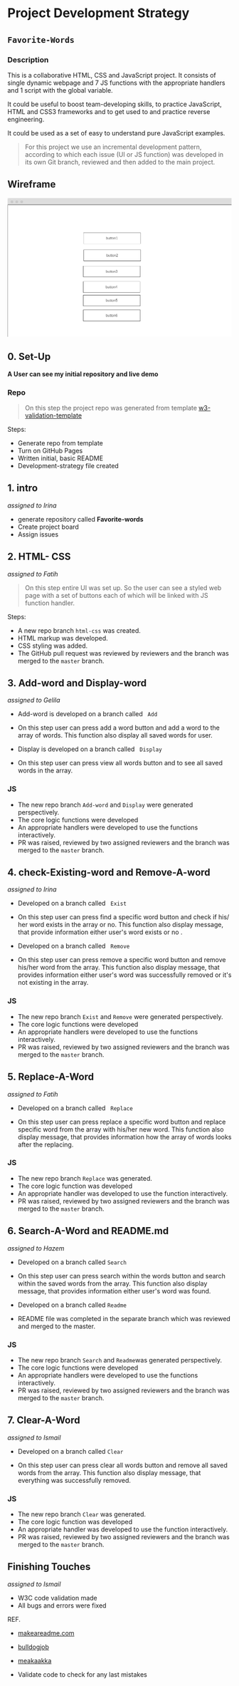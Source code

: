 # Project Development Strategy

##  `Favorite-Words`

### Description

This is a collaborative HTML, CSS and JavaScript project. It consists of single dynamic webpage and 7 JS functions with the appropriate handlers and 1 script with the global variable.  

It could be useful to boost team-developing skills, to practice JavaScript, HTML and CSS3 frameworks and to get used to and practice reverse engineering.  

It could be used as a set of easy to understand pure JavaScript examples.

> For this project we use an incremental development pattern, according to which each issue (UI or JS function) was developed in its own Git branch, reviewed and then added to the main project.

## Wireframe


<!-- include a wireframe for your project in this repository, and display it here -->

<!-- wireframe.cc is a good site for getting started with wireframes -->

![wireframe](image/wireframe.png)

  

## 0. Set-Up

__A User can see my initial repository and live demo__


### Repo 

> On this step the project repo was generated from template [w3-validation-template](https://github.com/HackYourFutureBelgium/favorite-words)

 Steps:

- Generate repo from template
- Turn on GitHub Pages
- Written initial, basic README
- Development-strategy file created

## 1. intro

 *assigned to Irina*
 
  
  - generate repository called **Favorite-words**
  - Create project board
  -  Assign issues 


## 2. HTML- CSS

*assigned to Fatih*

> On this step entire UI was set up. So the user can see a styled web page with a set of buttons each of which will be linked with JS function handler.

Steps:

- A new repo branch `html-css` was created.
- HTML markup was developed.
- CSS styling was added.
- The GitHub pull request was reviewed by reviewers and the branch was merged to the `master` branch.
 

## 3. Add-word and Display-word

*assigned to Gelila*

- Add-word is developed on a branch called ` Add`

- On this step user can press add a word button and add a word to the array of words.
This function also display all saved words for user.

- Display is developed on a branch called ` Display`
- On this step user can press view all words button and to see all saved words in the array.


    
### JS

- The new repo branch `Add-word` and `Display` were generated perspectively. 
- The core logic functions were developed
- An appropriate handlers were developed to use the functions interactively.
- PR was raised, reviewed by two assigned reviewers and the branch
  was merged to the `master` branch.


## 4. check-Existing-word and Remove-A-word

*assigned to Irina*

- Developed on a branch called ` Exist`
- On this step user can press find a specific word button and check if his/ her word exists in the array or no.
This function also display message, that provide information either user's word exists or no .

- Developed on a branch called ` Remove`
- On this step user can press remove a specific word button and remove his/her word from the array.
This function also display message, that provides information either user's word was successfully removed or it's not existing in the array.


### JS

- The new repo branch `Exist` and `Remove` were generated perspectively. 
- The core logic functions were developed
- An appropriate handlers were developed to use the functions interactively.
- PR was raised, reviewed by two assigned reviewers and the branch
  was merged to the `master` branch.
  
## 5. Replace-A-Word

*assigned to Fatih*

- Developed on a branch called ` Replace`

- On this step user can press replace a specific word button and replace specific word from the array with his/her new word.
This function also display message, that provides information how the array of words looks after the replacing.



### JS

- The new repo branch `Replace` was generated. 
- The core logic function was developed
- An appropriate handler was developed to use the function interactively.
- PR was raised, reviewed by two assigned reviewers and the branch
  was merged to the `master` branch.



## 6. Search-A-Word and README.md

*assigned to Hazem*

- Developed on a branch called `Search`
- On this step user can press search within the words button and search within the saved words from the array.
This function also display message, that provides information either user's word was found.

- Developed on a branch called `Readme`
- README file was completed in the separate branch which was reviewed and merged to the master.

### JS

- The new repo branch `Search` and `Readme`was generated perspectively. 
- The core logic functions were developed
- An appropriate handlers were developed to use the functions interactively.
- PR was raised, reviewed by two assigned reviewers and the branch
  was merged to the `master` branch.

## 7. Clear-A-Word

*assigned to Ismail*

- Developed on a branch called `Clear`

- On this step user can press clear all words button and remove all saved words from the array.
This function also display message, that everything was successfully removed.

### JS

- The new repo branch `Clear` was generated. 
- The core logic function was developed
- An appropriate handler was developed to use the function interactively.
- PR was raised, reviewed by two assigned reviewers and the branch
  was merged to the `master` branch.



## Finishing Touches
*assigned to Ismail*

- W3C code validation made
- All bugs and errors were fixed



REF.
-  [makeareadme.com](https://www.makeareadme.com/)

-  [bulldogjob](https://bulldogjob.com/news/449-how-to-write-a-good-readme-for-your-github-project)

-  [meakaakka](https://medium.com/@meakaakka/a-beginners-guide-to-writing-a-kickass-readme-7ac01da88ab3)

- Validate code to check for any last mistakes
